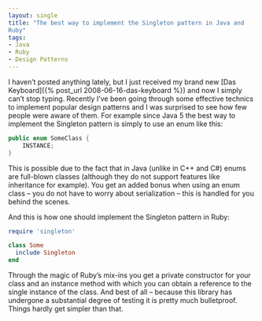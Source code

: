 ```yaml
---
layout: single
title: "The best way to implement the Singleton pattern in Java and
Ruby"
tags:
- Java
- Ruby
- Design Patterns
---
```


I haven’t posted anything lately, but I just received my brand new
[Das Keyboard]({% post_url 2008-06-16-das-keyboard %}) and now I simply can’t stop typing. Recently I’ve been
going through some effective technics to implement popular design
patterns and I was surprised to see how few people were aware of
them. For example since Java 5 the best way to implement the Singleton
pattern is simply to use an enum like this:

``` java
public enum SomeClass {
    INSTANCE;
}
```

This is possible due to the fact that in Java (unlike in C++ and C#)
enums are full-blown classes (although they do not support features
like inheritance for example). You get an added bonus when using an
enum class – you do not have to worry about serialization – this is
handled for you behind the scenes.

And this is how one should implement the Singleton pattern in Ruby:

``` ruby
require 'singleton'

class Some
  include Singleton
end
```

Through the magic of Ruby’s mix-ins you get a private constructor for
your class and an instance method with which you can obtain a
reference to the single instance of the class. And best of all –
because this library has undergone a substantial degree of testing it
is pretty much bulletproof. Things hardly get simpler than that.
